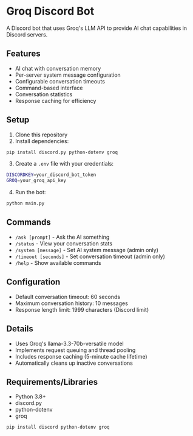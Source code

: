 # Groq Discord Bot

A Discord bot that uses Groq's LLM API to provide AI chat capabilities in Discord servers.

## Features

- AI chat with conversation memory
- Per-server system message configuration
- Configurable conversation timeouts
- Command-based interface
- Conversation statistics
- Response caching for efficiency

## Setup

1. Clone this repository
2. Install dependencies:
```bash
pip install discord.py python-dotenv groq
```

3. Create a `.env` file with your credentials:
```bash
DISCORDKEY=your_discord_bot_token
GROQ=your_groq_api_key
```

4. Run the bot:
```bash
python main.py
```

## Commands

- `/ask [prompt]` - Ask the AI something
- `/status` - View your conversation stats
- `/system [message]` - Set AI system message (admin only)
- `/timeout [seconds]` - Set conversation timeout (admin only)
- `/help` - Show available commands

## Configuration

- Default conversation timeout: 60 seconds
- Maximum conversation history: 10 messages
- Response length limit: 1999 characters (Discord limit)

## Details
- Uses Groq's llama-3.3-70b-versatile model
- Implements request queuing and thread pooling
- Includes response caching (5-minute cache lifetime)
- Automatically cleans up inactive conversations

## Requirements/Libraries

- Python 3.8+
- discord.py
- python-dotenv
- groq
```
pip install discord python-dotenv groq
```

